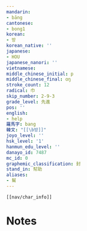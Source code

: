```yaml
---
mandarin:
- bāng
cantonese:
- bong1
korean:
- 방
korean_native: ''
japanese:
- HOU
japanese_nanori: ''
vietnamese:
middle_chinese_initial: p
middle_chinese_final: ɑŋ
stroke_count: 12
radical: 巾
skip_number: 2-9-3
grade_level: 先進
pos: ''
english:
- help
羅馬字: bang
韓文: "[[\b방]]"
joyo_level: ''
hsk_level: '1'
hanmun_edu_level: ''
danayo_id: 7487
mc_id: 0
graphemic_classification: 封
stand_in: 幇助
aliases:
- 幫
---
```

```meta-bind-embed
[[nav/char_info]]
```

# Notes
